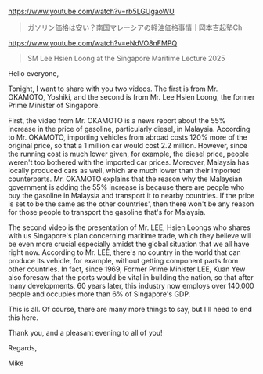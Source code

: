 https://www.youtube.com/watch?v=rb5LGUgaoWU

> ガソリン価格は安い？南国マレーシアの軽油価格事情｜岡本吉起塾Ch

https://www.youtube.com/watch?v=eNdVO8nFMPQ

> SM Lee Hsien Loong at the Singapore Maritime Lecture 2025 

Hello everyone,

Tonight, I want to share with you two videos. The first is from Mr. OKAMOTO, Yoshiki, and the second is from Mr. Lee Hsien Loong, the former Prime Minister of Singapore.

First, the video from Mr. OKAMOTO is a news report about the 55% increase in the price of gasoline, particularly diesel, in Malaysia. According to Mr. OKAMOTO, importing vehicles from abroad costs 120% more of the original price, so that a 1 million car would cost 2.2 million. However, since the running cost is much lower given, for example, the diesel price, people weren't too bothered with the imported car prices. Moreover, Malaysia has locally produced cars as well, which are much lower than their imported counterparts. Mr. OKAMOTO explains that the reason why the Malaysian government is adding the 55% increase is because there are people who buy the gasoline in Malaysia and transport it to nearby countries. If the price is set to be the same as the other countries', then there won't be any reason for those people to transport the gasoline that's for Malaysia.

The second video is the presentation of Mr. LEE, Hsien Loongs who shares with us Singapore's plan concerning maritime trade, which they believe will be even more crucial especially amidst the global situation that we all have right now. According to Mr. LEE, there's no country in the world that can produce its vehicle, for example, without getting component parts from other countries. In fact, since 1969, Former Prime Minister LEE, Kuan Yew also foresaw that the ports would be vital in building the nation, so that after many developments, 60 years later, this industry now employs over 140,000 people and occupies more than 6% of Singapore's GDP.

This is all. Of course, there are many more things to say, but I'll need to end this here. 

Thank you, and a pleasant evening to all of you!

Regards,

Mike

